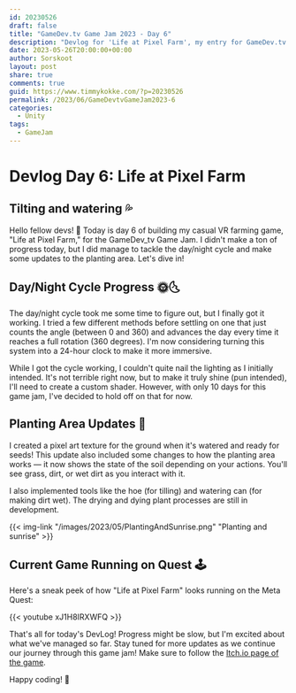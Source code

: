 ```yaml
---
id: 20230526
draft: false
title: "GameDev.tv Game Jam 2023 - Day 6"
description: "Devlog for 'Life at Pixel Farm', my entry for GameDev.tv Game Jam"
date: 2023-05-26T20:00:00+00:00
author: Sorskoot
layout: post
share: true
comments: true
guid: https://www.timmykokke.com/?p=20230526
permalink: /2023/06/GameDevtvGameJam2023-6
categories:
  - Unity  
tags:
  - GameJam
---
```

# Devlog Day 6: Life at Pixel Farm 
## Tilting and watering 💦

Hello fellow devs! 🌱 Today is day 6 of building my casual VR farming game, "Life at Pixel Farm," for the GameDev_tv Game Jam. I didn't make a ton of progress today, but I did manage to tackle the day/night cycle and make some updates to the planting area. Let's dive in!

## Day/Night Cycle Progress 🌞🌜

The day/night cycle took me some time to figure out, but I finally got it working. I tried a few different methods before settling on one that just counts the angle (between 0 and 360) and advances the day every time it reaches a full rotation (360 degrees). I'm now considering turning this system into a 24-hour clock to make it more immersive.

While I got the cycle working, I couldn't quite nail the lighting as I initially intended. It's not terrible right now, but to make it truly shine (pun intended), I'll need to create a custom shader. However, with only 10 days for this game jam, I've decided to hold off on that for now.

## Planting Area Updates 🌱

I created a pixel art texture for the ground when it's watered and ready for seeds! This update also included some changes to how the planting area works — it now shows the state of the soil depending on your actions. You'll see grass, dirt, or wet dirt as you interact with it.

I also implemented tools like the hoe (for tilling) and watering can (for making dirt wet). The drying and dying plant processes are still in development.

{{< img-link "/images/2023/05/PlantingAndSunrise.png" "Planting and sunrise" >}}

## Current Game Running on Quest 🕹️

Here's a sneak peek of how "Life at Pixel Farm" looks running on the Meta Quest:

{{< youtube xJ1H8IRXWFQ >}}

That's all for today's DevLog! Progress might be slow, but I'm excited about what we've managed so far. Stay tuned for more updates as we continue our journey through this game jam! Make sure to follow the [Itch.io page of the game](https://sorskoot.itch.io/life-at-pixel-farm).

Happy coding! 🚀